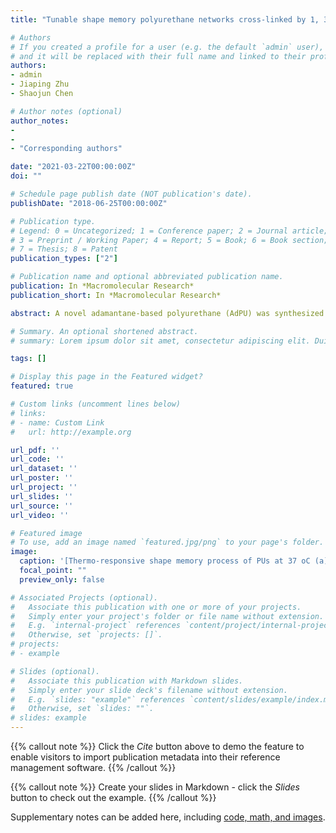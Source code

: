 ```yaml
---
title: "Tunable shape memory polyurethane networks cross-linked by 1, 3, 5, 7-tetrahydroxyadamantane"

# Authors
# If you created a profile for a user (e.g. the default `admin` user), write the username (folder name) here 
# and it will be replaced with their full name and linked to their profile.
authors:
- admin
- Jiaping Zhu
- Shaojun Chen

# Author notes (optional)
author_notes:
- 
- 
- "Corresponding authors"

date: "2021-03-22T00:00:00Z"
doi: ""

# Schedule page publish date (NOT publication's date).
publishDate: "2018-06-25T00:00:00Z"

# Publication type.
# Legend: 0 = Uncategorized; 1 = Conference paper; 2 = Journal article;
# 3 = Preprint / Working Paper; 4 = Report; 5 = Book; 6 = Book section;
# 7 = Thesis; 8 = Patent
publication_types: ["2"]

# Publication name and optional abbreviated publication name.
publication: In *Macromolecular Research*
publication_short: In *Macromolecular Research*

abstract: A novel adamantane-based polyurethane (AdPU) was synthesized via efficient ring-opening polymeriza- tion of 1,3,5,7-tetrahydroxyadamantane with e-caprolactone followed by one-step polymerization of poly(e-caprolactone) (PCL2000) with 1,6-hexamethylene diisocyanate (HDI). The incorporation of 1,3,5,7-tetrahydroxyadamantane enhanced the thermal stability of AdPU. It was found that AdPU was composed of a crystalline soft phase and an amorphous hard phase; and the aggregation of segments could form nano-sized crystal fibers by controlling the drying conditions. Finally, shape memory effect tests showed that AdPU has thermal-induced shape memory effect with good shape fixation and 85% shape recovery. This work opens a new avenue to design polyurethane frameworks with cubic geometry structure for shape memory applications.

# Summary. An optional shortened abstract.
# summary: Lorem ipsum dolor sit amet, consectetur adipiscing elit. Duis posuere tellus ac convallis placerat. Proin tincidunt magna sed ex sollicitudin condimentum.

tags: []

# Display this page in the Featured widget?
featured: true

# Custom links (uncomment lines below)
# links:
# - name: Custom Link
#   url: http://example.org

url_pdf: ''
url_code: ''
url_dataset: ''
url_poster: ''
url_project: ''
url_slides: ''
url_source: ''
url_video: ''

# Featured image
# To use, add an image named `featured.jpg/png` to your page's folder. 
image:
  caption: '[Thermo-responsive shape memory process of PUs at 37 oC (a) PU1, (b) PU2, and (c) PU3.](featured.png)'
  focal_point: ""
  preview_only: false

# Associated Projects (optional).
#   Associate this publication with one or more of your projects.
#   Simply enter your project's folder or file name without extension.
#   E.g. `internal-project` references `content/project/internal-project/index.md`.
#   Otherwise, set `projects: []`.
# projects:
# - example

# Slides (optional).
#   Associate this publication with Markdown slides.
#   Simply enter your slide deck's filename without extension.
#   E.g. `slides: "example"` references `content/slides/example/index.md`.
#   Otherwise, set `slides: ""`.
# slides: example
---
```


{{% callout note %}}
Click the *Cite* button above to demo the feature to enable visitors to import publication metadata into their reference management software.
{{% /callout %}}

{{% callout note %}}
Create your slides in Markdown - click the *Slides* button to check out the example.
{{% /callout %}}

Supplementary notes can be added here, including [code, math, and images](https://wowchemy.com/docs/writing-markdown-latex/).
